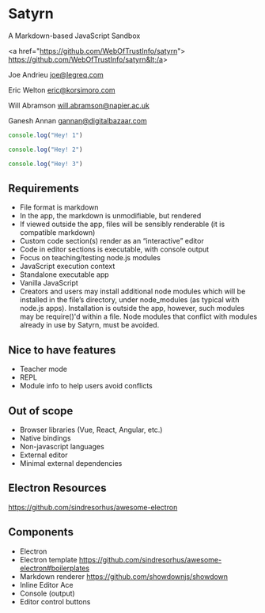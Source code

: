 # Satyrn
A Markdown-based JavaScript Sandbox 

&lt;a href="https://github.com/WebOfTrustInfo/satyrn"&gt; https://github.com/WebOfTrustInfo/satyrn&lt;/a&gt; 

Joe Andrieu joe@legreq.com 

Eric Welton eric@korsimoro.com

Will Abramson will.abramson@napier.ac.uk

Ganesh Annan gannan@digitalbazaar.com 

```javascript
console.log("Hey! 1")
```

```javascript
console.log("Hey! 2")
```

```javascript
console.log("Hey! 3")
```

## Requirements
* File format is markdown
* In the app, the markdown is unmodifiable, but rendered
* If viewed outside the app, files will be sensibly renderable (it is compatible markdown)
* Custom code section(s) render as an “interactive” editor
* Code in editor sections is executable, with console output
* Focus on teaching/testing node.js modules
* JavaScript execution context
* Standalone executable app
* Vanilla JavaScript
* Creators and users may install additional node modules which will be installed in the file’s directory, under node_modules (as typical with node.js apps). Installation is outside the app, however, such modules may be require()'d within a file.
Node modules that conflict with modules  already in use by Satyrn, must be avoided. 

## Nice to have features
* Teacher mode
* REPL
* Module info to help users avoid conflicts

## Out of scope
* Browser libraries (Vue, React, Angular, etc.)
* Native bindings
* Non-javascript languages
* External editor
* Minimal external dependencies

## Electron Resources
https://github.com/sindresorhus/awesome-electron


## Components
* Electron
* Electron template https://github.com/sindresorhus/awesome-electron#boilerplates
* Markdown renderer https://github.com/showdownjs/showdown
* Inline Editor Ace
* Console (output)
* Editor control buttons




